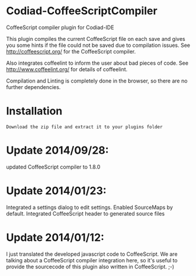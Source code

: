Codiad-CoffeeScriptCompiler
===========================

CoffeeScript compiler plugin for Codiad-IDE

This plugin compiles the current CoffeeScript file on each save and gives you some 
hints if the file could not be saved due to compilation issues.
See http://coffeescript.org/ for the CoffeeScript compiler.

Also integrates coffeelint to inform the user about bad pieces of code.
See http://www.coffeelint.org/ for details of coffeelint.

Compilation and Linting is completely done in the browser, so there are no further dependencies.

Installation
============

	Download the zip file and extract it to your plugins folder


Update 2014/09/28:
==================
updated CoffeeScript compiler to 1.8.0

Update 2014/01/23:
==================

Integrated a settings dialog to edit settings.
Enabled SourceMaps by default.
Integrated CoffeeScript header to generated source files

Update 2014/01/12:
==================

I just translated the developed javascript code to CoffeeScript.
We are talking about a CoffeeScript compiler integration here, 
so it's useful to provide the sourcecode of this plugin also written in CoffeeScript. ;-)

